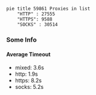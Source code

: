 
```mermaid
pie title 59861 Proxies in list
    "HTTP" : 27555
    "HTTPS": 9588
    "SOCKS" : 30514
```

### Some Info
#### Average Timeout

- mixed: 3.6s
- http: 1.9s
- https: 8.2s
- socks: 5.2s